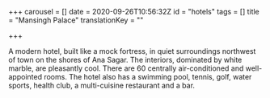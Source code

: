 +++
carousel = []
date = 2020-09-26T10:56:32Z
id = "hotels"
tags = []
title = "Mansingh Palace"
translationKey = ""

+++

A modern hotel, built like a mock fortress, in quiet surroundings northwest of town on the shores of Ana Sagar. The interiors, dominated by white marble, are pleasantly cool. There are 60 centrally air-conditioned and well-appointed rooms. The hotel also has a swimming pool, tennis, golf, water sports, health club, a multi-cuisine restaurant and a bar.